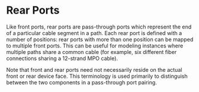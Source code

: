 # Rear Ports

Like front ports, rear ports are pass-through ports which represent the end of a particular cable segment in a path. Each rear port is defined with a number of positions: rear ports with more than one position can be mapped to multiple front ports. This can be useful for modeling instances where multiple paths share a common cable (for example, six different fiber connections sharing a 12-strand MPO cable).

Note that front and rear ports need not necessarily reside on the actual front or rear device face. This terminology is used primarily to distinguish between the two components in a pass-through port pairing.
